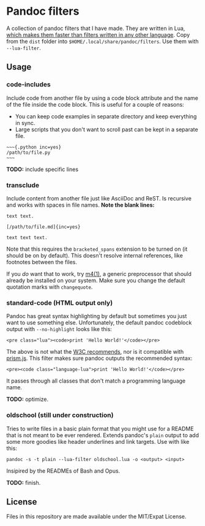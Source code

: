 # Pandoc filters

A collection of pandoc filters that I have made. They are written in Lua, [which makes
them faster than filters written in any other language][1]. Copy from the `dist` folder
into `$HOME/.local/share/pandoc/filters`. Use them with `--lua-filter`.

[1]: https://pandoc.org/lua-filters.html

## Usage

### code-includes

Include code from another file by using a code block attribute and the name of the file
inside the code block. This is useful for a couple of reasons:

- You can keep code examples in separate directory and keep everything in sync.
- Large scripts that you don't want to scroll past can be kept in a separate file.

```
~~~{.python inc=yes}
/path/to/file.py
~~~
```

**TODO:** include specific lines

### transclude

Include content from another file just like AsciiDoc and ReST. Is recursive and
works with spaces in file names. **Note the blank lines:**

    text text.

    [/path/to/file.md]{inc=yes}

    text text text.

Note that this requires the `bracketed_spans` extension to be turned on (it
should be on by default). This doesn't resolve internal references, like
footnotes between the files.

If you _do_ want that to work, try [m4(1)](https://www.gnu.org/software/m4/m4.html), a
generic preprocessor that should already be installed on your system. Make sure you
change the default quotation marks with `changequote`.

### standard-code (HTML output only)

Pandoc has great syntax highlighting by default but sometimes you just want to use
something else. Unfortunately, the default pandoc codeblock output with `--no-highlight`
looks like this:

    <pre class="lua"><code>print 'Hello World!'</code></pre>

The above is not what the [W3C recommends][2], nor is it compatible with
[prism.js][3]. This filter makes sure pandoc outputs the recommended syntax:

    <pre><code class="language-lua">print 'Hello World!'</code></pre>

It passes through all classes that don't match a programming language name.

[2]: https://www.w3.org/TR/html5/text-level-semantics.html#the-code-element
[3]: https://prismjs.com

**TODO:** optimize.

### oldschool (still under construction)

Tries to write files in a basic plain format that you might use for a README that is not
meant to be ever rendered. Extends pandoc's `plain` output to add some more goodies like
header underlines and link targets. Use with like this:

    pandoc -s -t plain --lua-filter oldschool.lua -o <output> <input>

Insipired by the READMEs of Bash and Opus.

**TODO:** finish.

## License

Files in this repository are made available under the MIT/Expat License.
